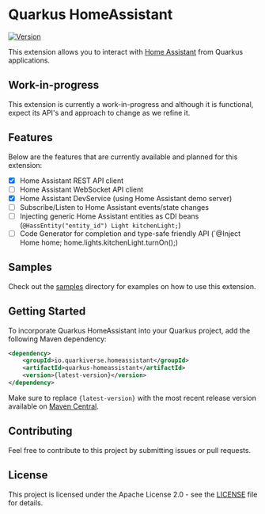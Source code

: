 # Quarkus HomeAssistant

[![Version](https://img.shields.io/maven-central/v/io.quarkiverse.homeassistant/quarkus-homeassistant?logo=apache-maven&style=flat-square)](https://search.maven.org/artifact/io.quarkiverse.homeassistant/quarkus-homeassistant)

This extension allows you to interact with [Home Assistant](https://www.home-assistant.io/) from Quarkus applications.

## Work-in-progress

This extension is currently a work-in-progress and although it is functional, expect its API's and approach to change as we refine it.

## Features

Below are the features that are currently available and planned for this extension:

- [x] Home Assistant REST API client
- [ ] Home Assistant WebSocket API client
- [x] Home Assistant DevService (using Home Assistant demo server)
- [ ] Subscribe/Listen to Home Assistant events/state changes
- [ ] Injecting generic Home Assistant entities as CDI beans (`@HassEntity("entity_id") Light kitchenLight;`)
- [ ] Code Generator for completion and type-safe friendly API (`@Inject Home home; home.lights.kitchenLight.turnOn();)

## Samples

Check out the [samples](samples) directory for examples on how to use this extension.

## Getting Started 

To incorporate Quarkus HomeAssistant into your Quarkus project, add the following Maven dependency:

```xml
<dependency>
    <groupId>io.quarkiverse.homeassistant</groupId>
    <artifactId>quarkus-homeassistant</artifactId>
    <version>{latest-version}</version>
</dependency>
```

Make sure to replace `{latest-version}` with the most recent release version available on [Maven Central](https://search.maven.org/artifact/io.quarkiverse.homeassistant/quarkus-homeassistant).

## Contributing

Feel free to contribute to this project by submitting issues or pull requests.

## License

This project is licensed under the Apache License 2.0 - see the [LICENSE](LICENSE) file for details.

